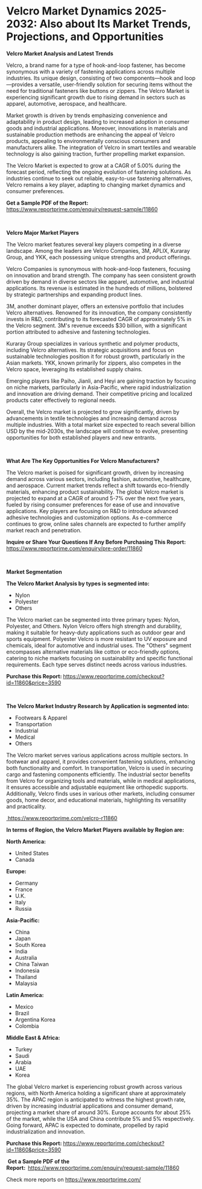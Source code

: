 <p><h1>Velcro Market Dynamics 2025-2032: Also about Its Market Trends, Projections, and Opportunities</h1></p><p><strong>Velcro Market Analysis and Latest Trends</strong></p>
<p><p>Velcro, a brand name for a type of hook-and-loop fastener, has become synonymous with a variety of fastening applications across multiple industries. Its unique design, consisting of two components—hook and loop—provides a versatile, user-friendly solution for securing items without the need for traditional fasteners like buttons or zippers. The Velcro Market is experiencing significant growth due to rising demand in sectors such as apparel, automotive, aerospace, and healthcare.</p><p>Market growth is driven by trends emphasizing convenience and adaptability in product design, leading to increased adoption in consumer goods and industrial applications. Moreover, innovations in materials and sustainable production methods are enhancing the appeal of Velcro products, appealing to environmentally conscious consumers and manufacturers alike. The integration of Velcro in smart textiles and wearable technology is also gaining traction, further propelling market expansion.</p><p>The Velcro Market is expected to grow at a CAGR of 5.00% during the forecast period, reflecting the ongoing evolution of fastening solutions. As industries continue to seek out reliable, easy-to-use fastening alternatives, Velcro remains a key player, adapting to changing market dynamics and consumer preferences.</p></p>
<p><strong>Get a Sample PDF of the Report:&nbsp;</strong> <a href="https://www.reportprime.com/enquiry/request-sample/11860?utm_campaign=2796&utm_medium=2&utm_source=Github&utm_content=ia&utm_term=17032025&utm_id=velcro">https://www.reportprime.com/enquiry/request-sample/11860</a></p>
<p>&nbsp;</p>
<p><strong>Velcro Major Market Players</strong></p>
<p><p>The Velcro market features several key players competing in a diverse landscape. Among the leaders are Velcro Companies, 3M, APLIX, Kuraray Group, and YKK, each possessing unique strengths and product offerings.</p><p>Velcro Companies is synonymous with hook-and-loop fasteners, focusing on innovation and brand strength. The company has seen consistent growth driven by demand in diverse sectors like apparel, automotive, and industrial applications. Its revenue is estimated in the hundreds of millions, bolstered by strategic partnerships and expanding product lines.</p><p>3M, another dominant player, offers an extensive portfolio that includes Velcro alternatives. Renowned for its innovation, the company consistently invests in R&D, contributing to its forecasted CAGR of approximately 5% in the Velcro segment. 3M's revenue exceeds $30 billion, with a significant portion attributed to adhesive and fastening technologies.</p><p>Kuraray Group specializes in various synthetic and polymer products, including Velcro alternatives. Its strategic acquisitions and focus on sustainable technologies position it for robust growth, particularly in the Asian markets. YKK, known primarily for zippers, also competes in the Velcro space, leveraging its established supply chains.</p><p>Emerging players like Paiho, Jianli, and Heyi are gaining traction by focusing on niche markets, particularly in Asia-Pacific, where rapid industrialization and innovation are driving demand. Their competitive pricing and localized products cater effectively to regional needs.</p><p>Overall, the Velcro market is projected to grow significantly, driven by advancements in textile technologies and increasing demand across multiple industries. With a total market size expected to reach several billion USD by the mid-2030s, the landscape will continue to evolve, presenting opportunities for both established players and new entrants.</p></p>
<p>&nbsp;</p>
<p><strong>What Are The Key Opportunities For Velcro Manufacturers?</strong></p>
<p><p>The Velcro market is poised for significant growth, driven by increasing demand across various sectors, including fashion, automotive, healthcare, and aerospace. Current market trends reflect a shift towards eco-friendly materials, enhancing product sustainability. The global Velcro market is projected to expand at a CAGR of around 5-7% over the next five years, fueled by rising consumer preferences for ease of use and innovative applications. Key players are focusing on R&D to introduce advanced adhesive technologies and customization options. As e-commerce continues to grow, online sales channels are expected to further amplify market reach and penetration.</p></p>
<p><strong>Inquire or Share Your Questions If Any Before Purchasing This Report:</strong> <a href="https://www.reportprime.com/enquiry/pre-order/11860?utm_campaign=2796&utm_medium=2&utm_source=Github&utm_content=ia&utm_term=17032025&utm_id=velcro">https://www.reportprime.com/enquiry/pre-order/11860</a></p>
<p>&nbsp;</p>
<p><strong>Market Segmentation</strong></p>
<p><strong>The Velcro Market Analysis by types is segmented into:</strong></p>
<p><ul><li>Nylon</li><li>Polyester</li><li>Others</li></ul></p>
<p><p>The Velcro market can be segmented into three primary types: Nylon, Polyester, and Others. Nylon Velcro offers high strength and durability, making it suitable for heavy-duty applications such as outdoor gear and sports equipment. Polyester Velcro is more resistant to UV exposure and chemicals, ideal for automotive and industrial uses. The "Others" segment encompasses alternative materials like cotton or eco-friendly options, catering to niche markets focusing on sustainability and specific functional requirements. Each type serves distinct needs across various industries.</p></p>
<p><strong>Purchase this Report:&nbsp;</strong><a href="https://www.reportprime.com/checkout?id=11860&price=3590&utm_campaign=2796&utm_medium=2&utm_source=Github&utm_content=ia&utm_term=17032025&utm_id=velcro">https://www.reportprime.com/checkout?id=11860&price=3590</a></p>
<p>&nbsp;</p>
<p><strong>The Velcro Market Industry Research by Application is segmented into:</strong></p>
<p><ul><li>Footwears & Apparel</li><li>Transportation</li><li>Industrial</li><li>Medical</li><li>Others</li></ul></p>
<p><p>The Velcro market serves various applications across multiple sectors. In footwear and apparel, it provides convenient fastening solutions, enhancing both functionality and comfort. In transportation, Velcro is used in securing cargo and fastening components efficiently. The industrial sector benefits from Velcro for organizing tools and materials, while in medical applications, it ensures accessible and adjustable equipment like orthopedic supports. Additionally, Velcro finds uses in various other markets, including consumer goods, home decor, and educational materials, highlighting its versatility and practicality.</p></p>
<p><a href="https://www.reportprime.com/velcro-r11860?utm_campaign=2796&utm_medium=2&utm_source=Github&utm_content=ia&utm_term=17032025&utm_id=velcro">&nbsp;https://www.reportprime.com/velcro-r11860</a></p>
<p><strong>In terms of Region, the Velcro Market Players available by Region are:</strong></p>
<p>
    <p> <strong> North America: </strong>
        <ul>
            <li>United States</li>
            <li>Canada</li>
        </ul>
        </p> 
    <p> <strong> Europe: </strong>
        <ul>
            <li>Germany</li>
            <li>France</li>
            <li>U.K.</li>
            <li>Italy</li>
            <li>Russia</li>
        </ul>
        </p> 
    <p> <strong> Asia-Pacific: </strong>
        <ul>
            <li>China</li>
            <li>Japan</li>
            <li>South Korea</li>
            <li>India</li>
            <li>Australia</li>
            <li>China Taiwan</li>
            <li>Indonesia</li>
            <li>Thailand</li>
            <li>Malaysia</li>
        </ul>
        </p> 
    <p> <strong> Latin America: </strong>
        <ul>
            <li>Mexico</li>
            <li>Brazil</li>
            <li>Argentina Korea</li>
            <li>Colombia</li>
        </ul>
        </p> 
    <p> <strong> Middle East & Africa: </strong>
        <ul>
            <li>Turkey</li>
            <li>Saudi</li>
            <li>Arabia</li>
            <li>UAE</li>
            <li>Korea</li>
        </ul>
    </p>
    </p>
<p><p>The global Velcro market is experiencing robust growth across various regions, with North America holding a significant share at approximately 35%. The APAC region is anticipated to witness the highest growth rate, driven by increasing industrial applications and consumer demand, projecting a market share of around 30%. Europe accounts for about 25% of the market, while the USA and China contribute 5% and 5% respectively. Going forward, APAC is expected to dominate, propelled by rapid industrialization and innovation.</p></p>
<p><strong>Purchase this Report: </strong><a href="https://www.reportprime.com/checkout?id=11860&price=3590&utm_campaign=2796&utm_medium=2&utm_source=Github&utm_content=ia&utm_term=17032025&utm_id=velcro">https://www.reportprime.com/checkout?id=11860&price=3590</a></p>
<p>&nbsp;<strong>Get a Sample PDF of the Report:&nbsp;&nbsp;</strong><a href="https://www.reportprime.com/enquiry/request-sample/11860?utm_campaign=2796&utm_medium=2&utm_source=Github&utm_content=ia&utm_term=17032025&utm_id=velcro">https://www.reportprime.com/enquiry/request-sample/11860</a></p>
<p><strong></strong></p>
<p>Check more reports on <a href="https://www.reportprime.com/?utm_campaign=2796&utm_medium=2&utm_source=Github&utm_content=ia&utm_term=17032025&utm_id=velcro">https://www.reportprime.com/</a></p>